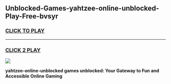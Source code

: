 
## Unblocked-Games-yahtzee-online-unblocked-Play-Free-bvsyr
<h3>
<a href="https://premium76.site?title=yahtzee-online-unblocked&ref=10A">CLICK TO PLAY</a></h3>
<hr>

<h3>
<a href="https://premium76.site?title=yahtzee-online-unblocked&ref=10A">CLICK 2 PLAY</a>
  
</h3>

<a href="https://premium76.site?title=yahtzee-online-unblocked&ref=10A"><img src="https://clearcache.store/games.png"></a>


**yahtzee-online-unblocked games unblocked: Your Gateway to Fun and Accessible Online Gaming**
